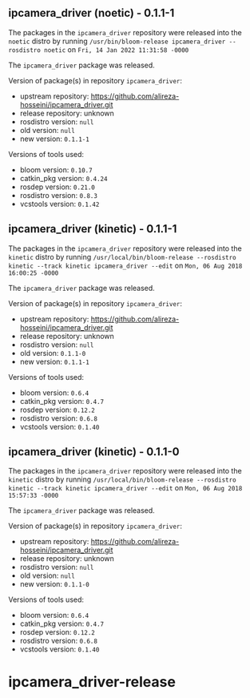 ## ipcamera_driver (noetic) - 0.1.1-1

The packages in the `ipcamera_driver` repository were released into the `noetic` distro by running `/usr/bin/bloom-release ipcamera_driver --rosdistro noetic` on `Fri, 14 Jan 2022 11:31:58 -0000`

The `ipcamera_driver` package was released.

Version of package(s) in repository `ipcamera_driver`:

- upstream repository: https://github.com/alireza-hosseini/ipcamera_driver.git
- release repository: unknown
- rosdistro version: `null`
- old version: `null`
- new version: `0.1.1-1`

Versions of tools used:

- bloom version: `0.10.7`
- catkin_pkg version: `0.4.24`
- rosdep version: `0.21.0`
- rosdistro version: `0.8.3`
- vcstools version: `0.1.42`


## ipcamera_driver (kinetic) - 0.1.1-1

The packages in the `ipcamera_driver` repository were released into the `kinetic` distro by running `/usr/local/bin/bloom-release --rosdistro kinetic --track kinetic ipcamera_driver --edit` on `Mon, 06 Aug 2018 16:00:25 -0000`

The `ipcamera_driver` package was released.

Version of package(s) in repository `ipcamera_driver`:

- upstream repository: https://github.com/alireza-hosseini/ipcamera_driver.git
- release repository: unknown
- rosdistro version: `null`
- old version: `0.1.1-0`
- new version: `0.1.1-1`

Versions of tools used:

- bloom version: `0.6.4`
- catkin_pkg version: `0.4.7`
- rosdep version: `0.12.2`
- rosdistro version: `0.6.8`
- vcstools version: `0.1.40`


## ipcamera_driver (kinetic) - 0.1.1-0

The packages in the `ipcamera_driver` repository were released into the `kinetic` distro by running `/usr/local/bin/bloom-release --rosdistro kinetic --track kinetic ipcamera_driver --edit` on `Mon, 06 Aug 2018 15:57:33 -0000`

The `ipcamera_driver` package was released.

Version of package(s) in repository `ipcamera_driver`:

- upstream repository: https://github.com/alireza-hosseini/ipcamera_driver.git
- release repository: unknown
- rosdistro version: `null`
- old version: `null`
- new version: `0.1.1-0`

Versions of tools used:

- bloom version: `0.6.4`
- catkin_pkg version: `0.4.7`
- rosdep version: `0.12.2`
- rosdistro version: `0.6.8`
- vcstools version: `0.1.40`


# ipcamera_driver-release